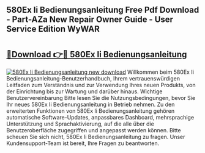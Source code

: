 ## 580Ex Ii Bedienungsanleitung Free Pdf Download - Part-AZa New Repair Owner Guide - User Service Edition WyWAR

# <h2><a href="http://df0oaz.blite.top/?on=580Ex+Ii+Bedienungsanleitung">🔗Download 👉🔴 580Ex Ii Bedienungsanleitung</a></h2>

[![580Ex Ii Bedienungsanleitung new download](https://i.imgur.com/lujVjoI.png)](http://df0oaz.blite.top/?on=580Ex+Ii+Bedienungsanleitung)
Willkommen beim 580Ex Ii Bedienungsanleitung-Benutzerhandbuch, Ihrem vertrauenswürdigen Leitfaden zum Verständnis und zur Verwendung Ihres neuen Produkts, von der Einrichtung bis zur Wartung und darüber hinaus. Wichtige Benutzervereinbarung Bitte lesen Sie die Nutzungsbedingungen, bevor Sie Ihr neues 580Ex Ii Bedienungsanleitung in Betrieb nehmen. Zu den erweiterten Funktionen von 580Ex Ii Bedienungsanleitung gehören automatische Software-Updates, anpassbares Dashboard, mehrsprachige Unterstützung und Sprachaktivierung, auf die alle über die Benutzeroberfläche zugegriffen und angepasst werden können. Bitte scheuen Sie sich nicht, 580Ex Ii Bedienungsanleitung zu fragen. Unser Kundensupport-Team ist bereit, Ihre Fragen zu beantworten.
